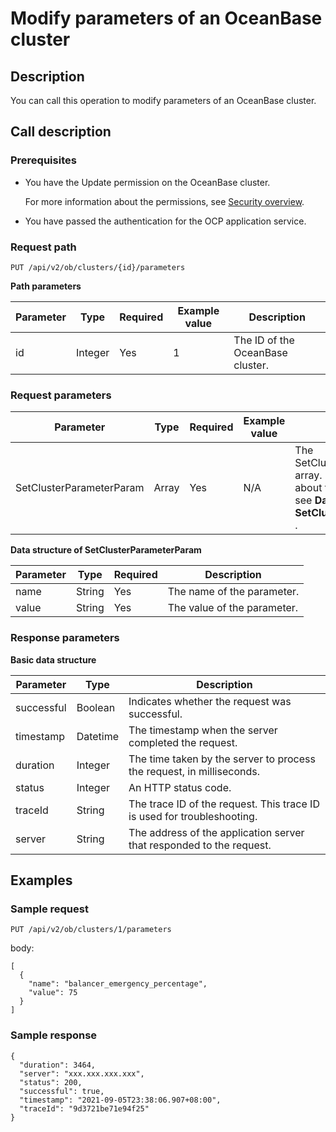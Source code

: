 Modify parameters of an OceanBase cluster
==============================================================

Description
--------------------------------

You can call this operation to modify parameters of an OceanBase cluster.

Call description
-------------------------------------

### Prerequisites

* You have the Update permission on the OceanBase cluster.

  For more information about the permissions, see [Security overview](../../4.user-guide-2/3.features/7.system-management-features-1/4.security-overview.md).
  
* You have passed the authentication for the OCP application service.

### Request path

`PUT /api/v2/ob/clusters/{id}/parameters`

**Path parameters**

| Parameter |  Type   | Required | Example value |           Description            |
|-----------|---------|----------|---------------|----------------------------------|
| id        | Integer | Yes      | 1             | The ID of the OceanBase cluster. |

### Request parameters

|        Parameter         | Type  | Required | Example value |                                                               Description                                                               |
|--------------------------|-------|----------|---------------|-----------------------------------------------------------------------------------------------------------------------------------------|
| SetClusterParameterParam | Array | Yes      | N/A           | The SetClusterParameterParam array. For more information about the data structure, see **Data structure of SetClusterParameterParam** . |

**Data structure of SetClusterParameterParam**

| Parameter |  Type  | Required |         Description         |
|-----------|--------|----------|-----------------------------|
| name      | String | Yes      | The name of the parameter.  |
| value     | String | Yes      | The value of the parameter. |

### Response parameters

**Basic data structure**

| Parameter  |   Type   |                               Description                               |
|------------|----------|-------------------------------------------------------------------------|
| successful | Boolean  | Indicates whether the request was successful.                           |
| timestamp  | Datetime | The timestamp when the server completed the request.                    |
| duration   | Integer  | The time taken by the server to process the request, in milliseconds.   |
| status     | Integer  | An HTTP status code.                                                    |
| traceId    | String   | The trace ID of the request. This trace ID is used for troubleshooting. |
| server     | String   | The address of the application server that responded to the request.    |

Examples
-----------------------------

### Sample request

`PUT /api/v2/ob/clusters/1/parameters`

body:

```unknow
[
  {
    "name": "balancer_emergency_percentage",
    "value": 75
  }
]
```

### Sample response

```unknow
{
  "duration": 3464,
  "server": "xxx.xxx.xxx.xxx",
  "status": 200,
  "successful": true,
  "timestamp": "2021-09-05T23:38:06.907+08:00",
  "traceId": "9d3721be71e94f25"
}
```
